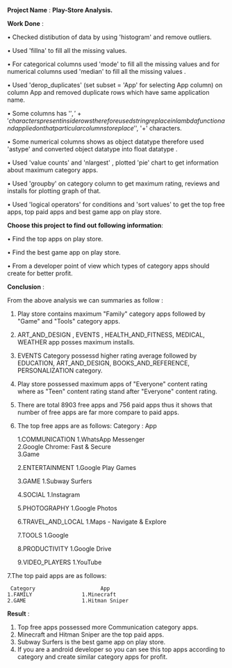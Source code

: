 **Project Name** : **Play-Store Analysis.**

**Work Done** :

• Checked distibution of data by using 'histogram' and remove outliers.

• Used 'fillna' to fill all the missing values.

• For categorical columns used 'mode' to fill all the missing values and for numerical columns used 'median' to fill all the missing values .

• Used 'derop_duplicates' (set subset = 'App' for selecting App column) on column App and removed duplicate rows which have same application name.

• Some columns has '$', '+' characters present inside rows therefore used string replace in lambda function and applied on that particular columns to replace '$', '+'              characters. 

• Some numerical columns shows as object datatype therefore used 'astype' and converted object datatype into float datatype . 

• Used 'value counts' and 'nlargest' , plotted 'pie' chart to get information about maximum category apps.

• Used 'groupby' on category column to get maximum rating, reviews and installs for plotting graph of that.

• Used 'logical operators' for conditions and 'sort values' to get the top free apps, top paid apps and best game app on play store.


**Choose this project to find out following information**:

• Find the top apps on play store. 

• Find the best game app on play store.

• From a developer point of view which types of category apps should create for better profit. 


**Conclusion** :

 From the above analysis we can summaries as follow :
    
1. Play store contains maximum "Family" category apps followed by "Game" and "Tools" category apps.
2. ART_AND_DESIGN , EVENTS , HEALTH_AND_FITNESS, MEDICAL, WEATHER app posses maximum installs.
3. EVENTS Category possessd higher rating average followed by EDUCATION, ART_AND_DESIGN, BOOKS_AND_REFERENCE,
   PERSONALIZATION category.
3. Play store possessed maximum apps of "Everyone" content rating where as "Teen" content rating stand after "Everyone" content 
   rating.
5. There are total 8903 free apps and 756 paid apps thus it shows that number of free apps are far more compare to paid apps.
6. The top free apps are as follows:
       Category :                    App 
    
    1.COMMUNICATION         1.WhatsApp Messenger  
                            2.Google Chrome: Fast & Secure   
                            3.Game  
        
    2.ENTERTAINMENT         1.Google Play Games
    
    3.GAME                  1.Subway Surfers
    
    4.SOCIAL                1.Instagram
    
    5.PHOTOGRAPHY           1.Google Photos
    
    6.TRAVEL_AND_LOCAL      1.Maps - Navigate & Explore
    
    7.TOOLS                 1.Google
    
    8.PRODUCTIVITY          1.Google Drive
    
    9.VIDEO_PLAYERS         1.YouTube
    
7.The top paid apps are as follows:
     
     Category                     App 
    1.FAMILY                1.Minecraft
    2.GAME                  1.Hitman Sniper 
    
    
**Result** :
1. Top free apps possessed more Communication category apps.
2. Minecraft and Hitman Sniper are the top paid apps.
3. Subway Surfers is the best game app on play store.
4. If you are a android developer so you can see this top apps according to category and create similar category apps for profit.
